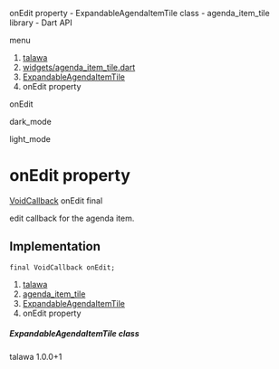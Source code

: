 




onEdit property - ExpandableAgendaItemTile class - agenda\_item\_tile library - Dart API







menu

1. [talawa](../../index.html)
2. [widgets/agenda\_item\_tile.dart](../../widgets_agenda_item_tile/widgets_agenda_item_tile-library.html)
3. [ExpandableAgendaItemTile](../../widgets_agenda_item_tile/ExpandableAgendaItemTile-class.html)
4. onEdit property

onEdit


dark\_mode

light\_mode




# onEdit property


[VoidCallback](https://api.flutter.dev/flutter/dart-ui/VoidCallback.html)
onEdit
final

edit callback for the agenda item.


## Implementation

```
final VoidCallback onEdit;
```

 


1. [talawa](../../index.html)
2. [agenda\_item\_tile](../../widgets_agenda_item_tile/widgets_agenda_item_tile-library.html)
3. [ExpandableAgendaItemTile](../../widgets_agenda_item_tile/ExpandableAgendaItemTile-class.html)
4. onEdit property

##### ExpandableAgendaItemTile class





talawa
1.0.0+1






